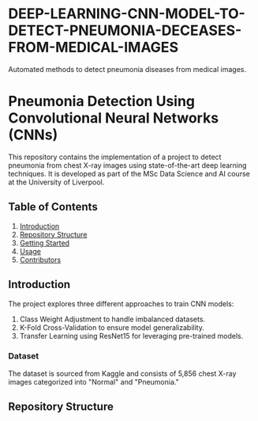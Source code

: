 # DEEP-LEARNING-CNN-MODEL-TO-DETECT-PNEUMONIA-DECEASES-FROM-MEDICAL-IMAGES
Automated methods to detect pneumonia diseases from medical images.
# Pneumonia Detection Using Convolutional Neural Networks (CNNs)

This repository contains the implementation of a project to detect pneumonia from chest X-ray images using state-of-the-art deep learning techniques. It is developed as part of the MSc Data Science and AI course at the University of Liverpool.

## Table of Contents
1. [Introduction](#introduction)
2. [Repository Structure](#repository-structure)
3. [Getting Started](#getting-started)
4. [Usage](#usage)
5. [Contributors](#contributors)

## Introduction
The project explores three different approaches to train CNN models:
1. Class Weight Adjustment to handle imbalanced datasets.
2. K-Fold Cross-Validation to ensure model generalizability.
3. Transfer Learning using ResNet15 for leveraging pre-trained models.

### Dataset
The dataset is sourced from Kaggle and consists of 5,856 chest X-ray images categorized into "Normal" and "Pneumonia."

## Repository Structure
